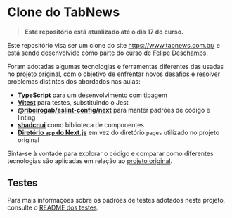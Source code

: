 # Clone do TabNews

> **Este repositório está atualizado até o dia 17 do curso.**

Este repositório visa ser um clone do site <https://www.tabnews.com.br/> e está sendo desenvolvido como parte do [curso](https://curso.dev/) de [Felipe Deschamps](https://github.com/filipedeschamps).

Foram adotadas algumas tecnologias e ferramentas diferentes das usadas no [projeto original](https://github.com/filipedeschamps/tabnews.com.br), com o objetivo de enfrentar novos desafios e resolver problemas distintos dos abordados nas aulas:

- [**TypeScript**](https://www.typescriptlang.org/) para um desenvolvimento com tipagem
- [**Vitest**](https://vitest.dev/) para testes, substituindo o Jest
- [**@ribeirogab/eslint-config/next**](https://github.com/ribeirogab/eslint-config#readme) para manter padrões de código e linting
- [**shadcnui**](https://ui.shadcn.com/) como biblioteca de componentes
- [**Diretório `app` do Next.js**](https://nextjs.org/docs/app) em vez do diretório `pages` utilizado no projeto original

Sinta-se à vontade para explorar o código e comparar como diferentes tecnologias são aplicadas em relação ao [projeto original](https://github.com/filipedeschamps/tabnews.com.br).

## Testes

Para mais informações sobre os padrões de testes adotados neste projeto, consulte o [README dos testes](./tests/README.md).
